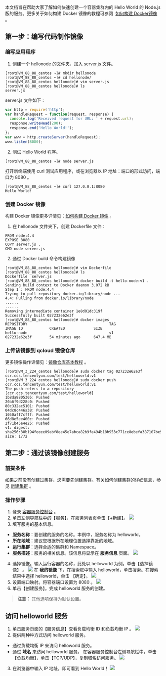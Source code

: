 本文档旨在帮助大家了解如何快速创建一个容器集群内的 Hello World 的 Node.js 版的服务。更多关于如何构建 Docker 镜像的教程可参阅  [如何构建 Docker镜像](/doc/product/457/9115) 。

## 第一步：编写代码制作镜像
### 编写应用程序
1. 创建一个 hellonode 的文件夹，加入 server.js 文件。
```shell
[root@VM_88_88_centos ~]# mkdir hellonode
[root@VM_88_88_centos ~]# cd hellonode/
[root@VM_88_88_centos hellonode]# vim server.js
[root@VM_88_88_centos hellonode]# ls
server.js
```
server.js 文件如下：
```js
var http = require('http');
var handleRequest = function(request, response) {
  console.log('Received request for URL: ' + request.url);
  response.writeHead(200);
  response.end('Hello World!');
};
var www = http.createServer(handleRequest);
www.listen(8080);
```
2. 测试 Hello World 程序。
```shell
[root@VM_88_88_centos ~]# node server.js
```
打开新终端使用 curl 测试应用程序，或在浏览器以 IP 地址：端口的形式访问，端口为 8080 。
```shell
[root@VM_88_88_centos ~]# curl 127.0.0.1:8080
Hello World!
```

### 创建 Docker 镜像
构建 Docker 镜像更多详情见：[如何构建 Docker 镜像](/doc/product/457/9115) 。
1. 在 hellonode 文件夹下，创建 Dockerfile 文件：
```shell
FROM node:4.4
EXPOSE 8080
COPY server.js .
CMD node server.js
```
2. 通过 Docker build 命令构建镜像
```shell
[root@VM_88_88_centos hellonode]# vim Dockerfile 
[root@VM_88_88_centos hellonode]# ls
Dockerfile  server.js
[root@VM_88_88_centos hellonode]# docker build -t hello-node:v1 .
Sending build context to Docker daemon 3.072 kB
Step 1 : FROM node:4.4
Trying to pull repository docker.io/library/node ... 
4.4: Pulling from docker.io/library/node
......
......
Removing intermediate container 1e8d01dc319f
Successfully built 027232e62e3f
[root@VM_88_88_centos hellonode]# docker images 
REPOSITORY                                     TAG                 IMAGE ID            CREATED             SIZE
hello-node                                     v1                  027232e62e3f        54 minutes ago      647.4 MB
```

### 上传该镜像到 qcloud 镜像仓库
更多镜像操作详情见：[镜像仓库基本教程](/doc/product/457/9117) 。
```shell
[root@VM_3_224_centos hellonode]# sudo docker tag 027232e62e3f ccr.ccs.tencentyun.com/test/helloworld:v1
[root@VM_3_224_centos hellonode]# sudo docker push ccr.ccs.tencentyun.com/test/helloworld:v1
The push refers to a repository [ccr.ccs.tencentyun.com/test/helloworld]
1b8da8805305: Pushed 
20a6f9d228c0: Pushed 
80c332ac5101: Pushed 
04dc8c446a38: Pushed 
1050aff7cfff: Pushed 
66d8e5ee400c: Pushed 
2f71b45e4e25: Pushed 
v1: digest: sha256:38b194feeee09abf8ee45e7abca82b9fe494b18b953c771ce8ebefa387107be9 size: 1772
```

## 第二步：通过该镜像创建服务
### 前提条件
如果之前没有创建过集群，您需要先创建集群。有关如何创建集群的详细信息，参见 [新建集群](/doc/product/457/9091) 。

### 操作步骤
1. 登录 [容器服务控制台](http://console.tce.fsphere.cn/ccs) 。
2. 单击左侧导航栏中的【服务】，在服务列表页单击【+新建】。
![](http://imgcache.tce.fsphere.cn/static/mc.qcloudimg.com/static/img/11f7f75d7b051a815da8bfe1e744a8e8/image.png)
3. 填写服务的基本信息。
 - **服务名称**：要创建的服务的名称。本例中，服务名称为 helloworld。
 - **所在地域**：建议您根据所在地理位置选择靠近的地域。
 - **运行集群**：选择合适的集群和 Namespace。
 - **服务描述**：服务的相关信息。该信息将显示在 **服务信息** 页面。
![](http://imgcache.tce.fsphere.cn/static/mc.qcloudimg.com/static/img/a09e01f2f54a5d68720d4078d21e7c46/image.png)
4. 选择镜像。输入运行容器的名称，此处以 helloworld 为例。单击【选择镜像】 。
![](http://imgcache.tce.fsphere.cn/static/mc.qcloudimg.com/static/img/abb29fc594b5d87d7c475585b1dbe143/image.png)
在 **我的镜像** 下，在搜索框中输入 helloworld，单击搜索。在搜索结果中选择 helloworld，单击 【确定】。
![](http://imgcache.tce.fsphere.cn/static/mc.qcloudimg.com/static/img/3f4e4dada565b815788720fb6436a6c6/image.png)
5. 设置端口映射。将容器端口设置为 8080 。
![](http://imgcache.tce.fsphere.cn/static/mc.qcloudimg.com/static/img/6e2110856cd51efe51431a4a3977e3ea/image.png)
6. 单击【创建服务】。完成 helloworld 服务的创建。
>**注意：**
>其他选项保持为默认设置。

## 访问 helloworld 服务
1. 单击服务页面的【服务信息】查看负载均衡 ID 和负载均衡 IP 。 
![](http://imgcache.tce.fsphere.cn/static/mc.qcloudimg.com/static/img/7891c817f167f7726b67615696cfff08/image.png)
2. 提供两种种方式访问  helloworld 服务。
 - 通过负载均衡 IP 来访问  helloworld 服务。
 - 通过 **域名** 来访问  helloworld 服务。
 在容器服务控制台左侧导航栏中，单击【负载均衡】，单击【TCP/UDP】，复制域名访问服务。
![](http://imgcache.tce.fsphere.cn/static/mc.qcloudimg.com/static/img/a1bd366e0154dff0a15c7d062c500699/image.png)
 
3. 在浏览器中输入 IP 地址，即可看到 Hello World！
![](http://imgcache.tce.fsphere.cn/static/mc.qcloudimg.com/static/img/ef9e2067f34004f49f7fe1360f20c3a5/image.png)
